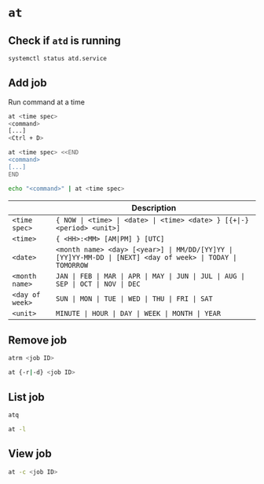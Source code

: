 # `at`

## Check if `atd` is running

```bash
systemctl status atd.service
```

## Add job

Run command at a time

```bash
at <time spec>
<command>
[...]
<Ctrl + D>
```

```bash
at <time spec> <<END
<command>
[...]
END
```

```bash
echo "<command>" | at <time spec>
```

| | Description |
|-|-|
| `<time spec>` | `{ NOW \| <time> \| <date> \| <time> <date> } [{+\|-} <period> <unit>]` |
| `<time>` | `{ <HH>:<MM> [AM\|PM] } [UTC]` |
| `<date>` | `<month name> <day> [<year>] \| MM/DD/[YY]YY \| [YY]YY-MM-DD \| [NEXT] <day of week> \| TODAY \| TOMORROW `
| `<month name>` | `JAN \| FEB \| MAR \| APR \| MAY \| JUN \| JUL \| AUG \| SEP \| OCT \| NOV \| DEC` |
| `<day of week>` | `SUN \| MON \| TUE \| WED \| THU \| FRI \| SAT` |
| `<unit>` | `MINUTE \| HOUR \| DAY \| WEEK \| MONTH \| YEAR` |

## Remove job

```bash
atrm <job ID>
```

```bash
at {-r|-d} <job ID>
```

## List job

```bash
atq
```

```bash
at -l
```

## View job

```bash
at -c <job ID>
```
